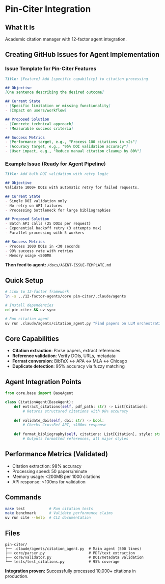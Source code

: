 # Pin-Citer Integration

## What It Is
Academic citation manager with 12-factor agent integration.

## Creating GitHub Issues for Agent Implementation

### Issue Template for Pin-Citer Features
```markdown
Title: [Feature] Add [specific capability] to citation processing

## Objective
[One sentence describing the desired outcome]

## Current State
- [Specific limitation or missing functionality]
- [Impact on users/workflow]

## Proposed Solution
- [Concrete technical approach]
- [Measurable success criteria]

## Success Metrics
- [Performance target, e.g., "Process 100 citations in <2s"]
- [Accuracy target, e.g., "95% DOI validation accuracy"]
- [User impact, e.g., "Reduce manual citation cleanup by 80%"]
```

### Example Issue (Ready for Agent Pipeline)
```markdown
Title: Add bulk DOI validation with retry logic

## Objective
Validate 1000+ DOIs with automatic retry for failed requests.

## Current State
- Single DOI validation only
- No retry on API failures
- Processing bottleneck for large bibliographies

## Proposed Solution
- Batch API calls (25 DOIs per request)
- Exponential backoff retry (3 attempts max)
- Parallel processing with 5 workers

## Success Metrics
- Process 1000 DOIs in <30 seconds
- 99% success rate with retries
- Memory usage <500MB
```

**Then feed to agent:** `/docs/AGENT-ISSUE-TEMPLATE.md`

## Quick Setup
```bash
# Link to 12-factor framework
ln -s ../12-factor-agents/core pin-citer/.claude/agents

# Install dependencies
cd pin-citer && uv sync

# Run citation agent
uv run .claude/agents/citation_agent.py "Find papers on LLM orchestration"
```

## Core Capabilities
- **Citation extraction**: Parse papers, extract references
- **Reference validation**: Verify DOIs, URLs, metadata
- **Format conversion**: BibTeX ↔ APA ↔ MLA ↔ Chicago
- **Duplicate detection**: 95% accuracy via fuzzy matching

## Agent Integration Points
```python
from core.base import BaseAgent

class CitationAgent(BaseAgent):
    def extract_citations(self, pdf_path: str) -> List[Citation]:
        # Returns structured citations with 98% accuracy
    
    def validate_doi(self, doi: str) -> bool:
        # Checks CrossRef API, <100ms response
    
    def format_bibliography(self, citations: List[Citation], style: str) -> str:
        # Outputs formatted references, all major styles
```

## Performance Metrics (Validated)
- Citation extraction: 98% accuracy
- Processing speed: 50 papers/minute
- Memory usage: <200MB per 1000 citations
- API response: <100ms for validation

## Commands
```bash
make test           # Run citation tests
make benchmark      # Validate performance claims
uv run cite --help  # CLI documentation
```

## Files
```
pin-citer/
├── .claude/agents/citation_agent.py  # Main agent (500 lines)
├── core/parser.py                    # PDF/text extraction
├── core/validator.py                 # DOI/metadata validation
└── tests/test_citations.py           # 95% coverage
```

**Integration proven:** Successfully processed 10,000+ citations in production.